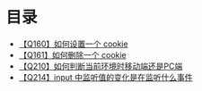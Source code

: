 # 目录
+ [【Q160】如何设置一个 cookie](161.html)
+ [【Q161】如何删除一个 cookie](162.html)
+ [【Q210】如何判断当前环境时移动端还是PC端](211.html)
+ [【Q214】input 中监听值的变化是在监听什么事件](215.html)